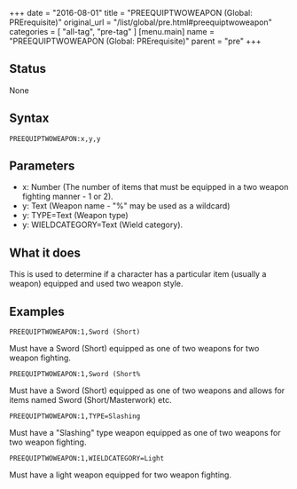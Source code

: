 +++
date = "2016-08-01"
title = "PREEQUIPTWOWEAPON (Global: PRErequisite)"
original_url = "/list/global/pre.html#preequiptwoweapon"
categories = [ "all-tag", "pre-tag" ]
[menu.main]
    name = "PREEQUIPTWOWEAPON (Global: PRErequisite)"
    parent = "pre"
+++

## Status

None

## Syntax

`PREEQUIPTWOWEAPON:x,y,y`

## Parameters

-   x: Number (The number of items that must be
    equipped in a two weapon fighting manner - 1 or 2).
-   y: Text (Weapon name - "%" may be used as
    a wildcard)
-   y: TYPE=Text (Weapon type)
-   y: WIELDCATEGORY=Text (Wield category).



What it does
------------

This is used to determine if a character has a particular item (usually
a weapon) equipped and used two weapon style.

Examples
--------

`PREEQUIPTWOWEAPON:1,Sword (Short)`

Must have a Sword (Short) equipped as one of two weapons for two weapon
fighting.

`PREEQUIPTWOWEAPON:1,Sword (Short%`

Must have a Sword (Short) equipped as one of two weapons and allows for
items named Sword (Short/Masterwork) etc.

`PREEQUIPTWOWEAPON:1,TYPE=Slashing`

Must have a "Slashing" type weapon equipped as one of two weapons for
two weapon fighting.

`PREEQUIPTWOWEAPON:1,WIELDCATEGORY=Light`

Must have a light weapon equipped for two weapon fighting.


